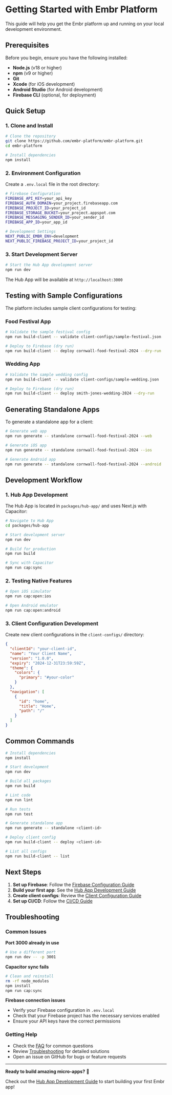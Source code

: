 # Getting Started with Embr Platform

This guide will help you get the Embr platform up and running on your local development environment.

## Prerequisites

Before you begin, ensure you have the following installed:

- **Node.js** (v18 or higher)
- **npm** (v9 or higher)
- **Git**
- **Xcode** (for iOS development)
- **Android Studio** (for Android development)
- **Firebase CLI** (optional, for deployment)

## Quick Setup

### 1. Clone and Install

```bash
# Clone the repository
git clone https://github.com/embr-platform/embr-platform.git
cd embr-platform

# Install dependencies
npm install
```

### 2. Environment Configuration

Create a `.env.local` file in the root directory:

```bash
# Firebase Configuration
FIREBASE_API_KEY=your_api_key
FIREBASE_AUTH_DOMAIN=your_project.firebaseapp.com
FIREBASE_PROJECT_ID=your_project_id
FIREBASE_STORAGE_BUCKET=your_project.appspot.com
FIREBASE_MESSAGING_SENDER_ID=your_sender_id
FIREBASE_APP_ID=your_app_id

# Development Settings
NEXT_PUBLIC_EMBR_ENV=development
NEXT_PUBLIC_FIREBASE_PROJECT_ID=your_project_id
```

### 3. Start Development Server

```bash
# Start the Hub App development server
npm run dev
```

The Hub App will be available at `http://localhost:3000`

## Testing with Sample Configurations

The platform includes sample client configurations for testing:

### Food Festival App
```bash
# Validate the sample festival config
npm run build-client -- validate client-configs/sample-festival.json

# Deploy to Firebase (dry run)
npm run build-client -- deploy cornwall-food-festival-2024 --dry-run
```

### Wedding App
```bash
# Validate the sample wedding config
npm run build-client -- validate client-configs/sample-wedding.json

# Deploy to Firebase (dry run)
npm run build-client -- deploy smith-jones-wedding-2024 --dry-run
```

## Generating Standalone Apps

To generate a standalone app for a client:

```bash
# Generate web app
npm run generate -- standalone cornwall-food-festival-2024 --web

# Generate iOS app
npm run generate -- standalone cornwall-food-festival-2024 --ios

# Generate Android app
npm run generate -- standalone cornwall-food-festival-2024 --android
```

## Development Workflow

### 1. Hub App Development

The Hub App is located in `packages/hub-app/` and uses Next.js with Capacitor:

```bash
# Navigate to Hub App
cd packages/hub-app

# Start development server
npm run dev

# Build for production
npm run build

# Sync with Capacitor
npm run cap:sync
```

### 2. Testing Native Features

```bash
# Open iOS simulator
npm run cap:open:ios

# Open Android emulator
npm run cap:open:android
```

### 3. Client Configuration Development

Create new client configurations in the `client-configs/` directory:

```json
{
  "clientId": "your-client-id",
  "name": "Your Client Name",
  "version": "1.0.0",
  "expiry": "2024-12-31T23:59:59Z",
  "theme": {
    "colors": {
      "primary": "#your-color"
    }
  },
  "navigation": [
    {
      "id": "home",
      "title": "Home",
      "path": "/"
    }
  ]
}
```

## Common Commands

```bash
# Install dependencies
npm install

# Start development
npm run dev

# Build all packages
npm run build

# Lint code
npm run lint

# Run tests
npm run test

# Generate standalone app
npm run generate -- standalone <client-id>

# Deploy client config
npm run build-client -- deploy <client-id>

# List all configs
npm run build-client -- list
```

## Next Steps

1. **Set up Firebase**: Follow the [Firebase Configuration Guide](./firebase-setup.md)
2. **Build your first app**: See the [Hub App Development Guide](./hub-app-guide.md)
3. **Create client configs**: Review the [Client Configuration Guide](./client-config-guide.md)
4. **Set up CI/CD**: Follow the [CI/CD Guide](./ci-cd-guide.md)

## Troubleshooting

### Common Issues

**Port 3000 already in use**
```bash
# Use a different port
npm run dev -- -p 3001
```

**Capacitor sync fails**
```bash
# Clean and reinstall
rm -rf node_modules
npm install
npm run cap:sync
```

**Firebase connection issues**
- Verify your Firebase configuration in `.env.local`
- Check that your Firebase project has the necessary services enabled
- Ensure your API keys have the correct permissions

### Getting Help

- Check the [FAQ](./faq.md) for common questions
- Review [Troubleshooting](./troubleshooting.md) for detailed solutions
- Open an issue on GitHub for bugs or feature requests

---

**Ready to build amazing micro-apps?** 🚀

Check out the [Hub App Development Guide](./hub-app-guide.md) to start building your first Embr app! 